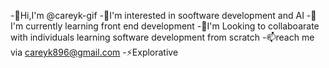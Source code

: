 -👋Hi,I'm @careyk-gif
-👀I'm interested in sooftware development and AI
-🌱I'm currently learning front end development
-💞️I'm Looking to collaboarate with individuals learning software development from scratch
-📫reach me via careyk896@gmail.com
-⚡Explorative

<!---
careyk-gif/careyk-gif is a ✨ special ✨ repository because its `README.md` (this file) appears on your GitHub profile.
You can click the Preview link to take a look at your changes.
--->
